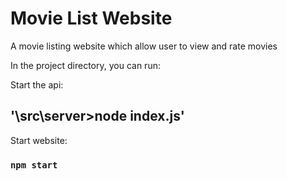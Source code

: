 # Movie List Website

A movie listing website which allow user to view and rate movies

In the project directory, you can run:

Start the api:

## '\src\server>node index.js'

Start website:

### `npm start`


